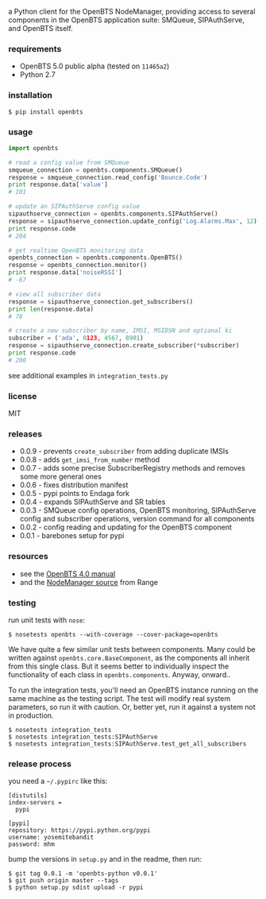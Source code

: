 a Python client for the OpenBTS NodeManager,
providing access to several components in the OpenBTS application suite:
SMQueue, SIPAuthServe, and OpenBTS itself.


### requirements
* OpenBTS 5.0 public alpha (tested on `11465a2`)
* Python 2.7


### installation

```shell
$ pip install openbts
```


### usage

```python
import openbts

# read a config value from SMQueue
smqueue_connection = openbts.components.SMQueue()
response = smqueue_connection.read_config('Bounce.Code')
print response.data['value']
# 101

# update an SIPAuthServe config value
sipauthserve_connection = openbts.components.SIPAuthServe()
response = sipauthserve_connection.update_config('Log.Alarms.Max', 12)
print response.code
# 204

# get realtime OpenBTS monitoring data
openbts_connection = openbts.components.OpenBTS()
response = openbts_connection.monitor()
print response.data['noiseRSSI']
# -67

# view all subscriber data
response = sipauthserve_connection.get_subscribers()
print len(response.data)
# 78

# create a new subscriber by name, IMSI, MSIDSN and optional ki
subscriber = ('ada', 0123, 4567, 8901)
response = sipauthserve_connection.create_subscriber(*subscriber)
print response.code
# 200
```

see additional examples in `integration_tests.py`


### license
MIT


### releases
* 0.0.9 - prevents `create_subscriber` from adding duplicate IMSIs
* 0.0.8 - adds `get_imsi_from_number` method
* 0.0.7 - adds some precise SubscriberRegistry methods and removes some more general ones
* 0.0.6 - fixes distribution manifest
* 0.0.5 - pypi points to Endaga fork
* 0.0.4 - expands SIPAuthServe and SR tables
* 0.0.3 - SMQueue config operations, OpenBTS monitoring, SIPAuthServe config and subscriber operations, version command for all components
* 0.0.2 - config reading and updating for the OpenBTS component
* 0.0.1 - barebones setup for pypi


### resources
* see the [OpenBTS 4.0 manual](http://openbts.org/site/wp-content/uploads/2014/07/OpenBTS-4.0-Manual.pdf)
* and the [NodeManager source](https://github.com/RangeNetworks/NodeManager) from Range


### testing
run unit tests with `nose`:

```shell
$ nosetests openbts --with-coverage --cover-package=openbts
```

We have quite a few similar unit tests between components.
Many could be written against `openbts.core.BaseComponent`, as the components
all inherit from this single class.  But it seems better to individually
inspect the functionality of each class in `openbts.components`. Anyway,
onward..

To run the integration tests, you'll need an OpenBTS instance running on the
same machine as the testing script.  The test will modify real system
parameters, so run it with caution.  Or, better yet, run it against a system
not in production.

```shell
$ nosetests integration_tests
$ nosetests integration_tests:SIPAuthServe
$ nosetests integration_tests:SIPAuthServe.test_get_all_subscribers
```


### release process
you need a `~/.pypirc` like this:

```
[distutils]
index-servers =
  pypi

[pypi]
repository: https://pypi.python.org/pypi
username: yosemitebandit
password: mhm
```

bump the versions in `setup.py` and in the readme, then run:

```shell
$ git tag 0.0.1 -m 'openbts-python v0.0.1'
$ git push origin master --tags
$ python setup.py sdist upload -r pypi
```
